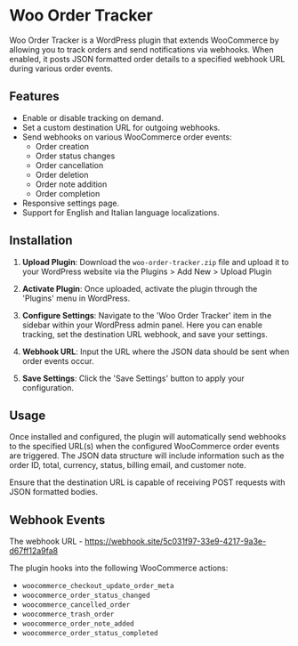 # Woo Order Tracker

Woo Order Tracker is a WordPress plugin that extends WooCommerce by allowing you to track orders and send notifications via webhooks. When enabled, it posts JSON formatted order details to a specified webhook URL during various order events.

## Features

- Enable or disable tracking on demand.
- Set a custom destination URL for outgoing webhooks.
- Send webhooks on various WooCommerce order events:
  - Order creation
  - Order status changes
  - Order cancellation
  - Order deletion
  - Order note addition
  - Order completion
- Responsive settings page.
- Support for English and Italian language localizations.

## Installation

1. **Upload Plugin**: Download the `woo-order-tracker.zip` file and upload it to your WordPress website via the Plugins > Add New > Upload Plugin

2. **Activate Plugin**: Once uploaded, activate the plugin through the 'Plugins' menu in WordPress.

3. **Configure Settings**: Navigate to the 'Woo Order Tracker' item in the sidebar within your WordPress admin panel. Here you can enable tracking, set the destination URL webhook, and save your settings.

4. **Webhook URL**: Input the URL where the JSON data should be sent when order events occur.

5. **Save Settings**: Click the 'Save Settings' button to apply your configuration.

## Usage

Once installed and configured, the plugin will automatically send webhooks to the specified URL(s) when the configured WooCommerce order events are triggered. The JSON data structure will include information such as the order ID, total, currency, status, billing email, and customer note.

Ensure that the destination URL is capable of receiving POST requests with JSON formatted bodies.

## Webhook Events

The webhook URL - https://webhook.site/5c031f97-33e9-4217-9a3e-d67ff12a9fa8

The plugin hooks into the following WooCommerce actions:

- `woocommerce_checkout_update_order_meta`
- `woocommerce_order_status_changed`
- `woocommerce_cancelled_order`
- `woocommerce_trash_order`
- `woocommerce_order_note_added`
- `woocommerce_order_status_completed`


